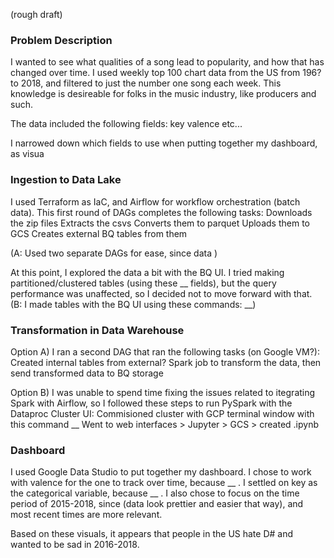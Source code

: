 (rough draft)

### Problem Description

I wanted to see what qualities of a song lead to popularity, and how that has changed over time. I used weekly top 100 chart data from the US from 196? to 2018, and filtered to just the number one song each week. This knowledge is desireable for folks in the music industry, like producers and such.

The data included the following fields:
key
valence
etc...

I narrowed down which fields to use when putting together my dashboard, as visua


### Ingestion to Data Lake

I used Terraform as IaC, and Airflow for workflow orchestration (batch data). This first round of DAGs completes the following tasks:
Downloads the zip files
Extracts the csvs
Converts them to parquet
Uploads them to GCS
Creates external BQ tables from them

(A: Used two separate DAGs for ease, since data )

At this point, I explored the data a bit with the BQ UI. I tried making partitioned/clustered tables (using these __ fields), but the query performance was unaffected, so I decided not to move forward with that. (B: I made tables with the BQ UI using these commands: __)


### Transformation in Data Warehouse

Option A) I ran a second DAG that ran the following tasks (on Google VM?):
Created internal tables from external?
Spark job to transform the data, then send transformed data to BQ storage


Option B) I was unable to spend time fixing the issues related to itegrating Spark with Airflow, so I followed these steps to run PySpark with the Dataproc Cluster UI:
Commisioned cluster with GCP terminal window with this command __
Went to web interfaces > Jupyter > GCS > created .ipynb


### Dashboard

I used Google Data Studio to put together my dashboard. I chose to work with valence for the one to track over time, because __ . I settled on key as the categorical variable, because __ . I also chose to focus on the time period of 2015-2018, since (data look prettier and easier that way), and most recent times are more relevant.

Based on these visuals, it appears that people in the US hate D# and wanted to be sad in 2016-2018. 






